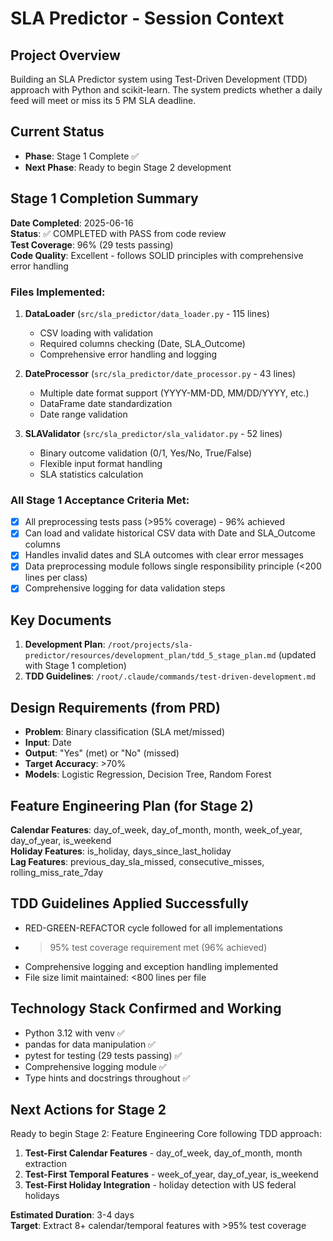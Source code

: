 # SLA Predictor - Session Context

## Project Overview
Building an SLA Predictor system using Test-Driven Development (TDD) approach with Python and scikit-learn. The system predicts whether a daily feed will meet or miss its 5 PM SLA deadline.

## Current Status
- **Phase**: Stage 1 Complete ✅
- **Next Phase**: Ready to begin Stage 2 development

## Stage 1 Completion Summary
**Date Completed**: 2025-06-16  
**Status**: ✅ COMPLETED with PASS from code review  
**Test Coverage**: 96% (29 tests passing)  
**Code Quality**: Excellent - follows SOLID principles with comprehensive error handling

### Files Implemented:
1. **DataLoader** (`src/sla_predictor/data_loader.py` - 115 lines)
   - CSV loading with validation
   - Required columns checking (Date, SLA_Outcome)  
   - Comprehensive error handling and logging

2. **DateProcessor** (`src/sla_predictor/date_processor.py` - 43 lines)  
   - Multiple date format support (YYYY-MM-DD, MM/DD/YYYY, etc.)
   - DataFrame date standardization
   - Date range validation

3. **SLAValidator** (`src/sla_predictor/sla_validator.py` - 52 lines)
   - Binary outcome validation (0/1, Yes/No, True/False)
   - Flexible input format handling
   - SLA statistics calculation

### All Stage 1 Acceptance Criteria Met:
- [x] All preprocessing tests pass (>95% coverage) - 96% achieved
- [x] Can load and validate historical CSV data with Date and SLA_Outcome columns  
- [x] Handles invalid dates and SLA outcomes with clear error messages
- [x] Data preprocessing module follows single responsibility principle (<200 lines per class)
- [x] Comprehensive logging for data validation steps

## Key Documents
1. **Development Plan**: `/root/projects/sla-predictor/resources/development_plan/tdd_5_stage_plan.md` (updated with Stage 1 completion)
2. **TDD Guidelines**: `/root/.claude/commands/test-driven-development.md`

## Design Requirements (from PRD)
- **Problem**: Binary classification (SLA met/missed)
- **Input**: Date
- **Output**: "Yes" (met) or "No" (missed)  
- **Target Accuracy**: >70%
- **Models**: Logistic Regression, Decision Tree, Random Forest

## Feature Engineering Plan (for Stage 2)
**Calendar Features**: day_of_week, day_of_month, month, week_of_year, day_of_year, is_weekend  
**Holiday Features**: is_holiday, days_since_last_holiday  
**Lag Features**: previous_day_sla_missed, consecutive_misses, rolling_miss_rate_7day

## TDD Guidelines Applied Successfully  
- RED-GREEN-REFACTOR cycle followed for all implementations
- >95% test coverage requirement met (96% achieved)
- Comprehensive logging and exception handling implemented
- File size limit maintained: <800 lines per file

## Technology Stack Confirmed and Working
- Python 3.12 with venv ✅
- pandas for data manipulation ✅
- pytest for testing (29 tests passing) ✅  
- Comprehensive logging module ✅
- Type hints and docstrings throughout ✅

## Next Actions for Stage 2
Ready to begin Stage 2: Feature Engineering Core following TDD approach:
1. **Test-First Calendar Features** - day_of_week, day_of_month, month extraction
2. **Test-First Temporal Features** - week_of_year, day_of_year, is_weekend  
3. **Test-First Holiday Integration** - holiday detection with US federal holidays

**Estimated Duration**: 3-4 days  
**Target**: Extract 8+ calendar/temporal features with >95% test coverage